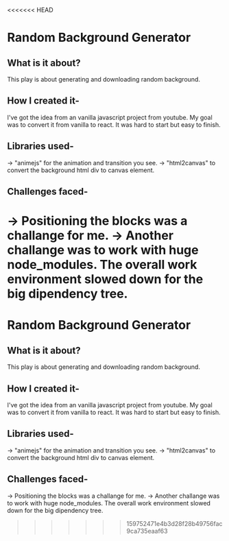 <<<<<<< HEAD
# Random Background Generator

## What is it about?

This play is about generating and downloading random background.

## How I created it-

I've got the idea from an vanilla javascript project from youtube. My goal was to convert it from vanilla to react. It was hard to start but easy to finish.

## Libraries used-

-> "animejs" for the animation and transition you see.
-> "html2canvas" to convert the background html div to canvas element.

## Challenges faced-

-> Positioning the blocks was a challange for me.
-> Another challange was to work with huge node_modules. The overall work environment slowed down for the big dipendency tree.
=======
# Random Background Generator

## What is it about?

This play is about generating and downloading random background.

## How I created it-

I've got the idea from an vanilla javascript project from youtube. My goal was to convert it from vanilla to react. It was hard to start but easy to finish.

## Libraries used-

-> "animejs" for the animation and transition you see.
-> "html2canvas" to convert the background html div to canvas element.

## Challenges faced-

-> Positioning the blocks was a challange for me.
-> Another challange was to work with huge node_modules. The overall work environment slowed down for the big dipendency tree.
>>>>>>> 159752471e4b3d28f28b49756fac9ca735eaaf63
